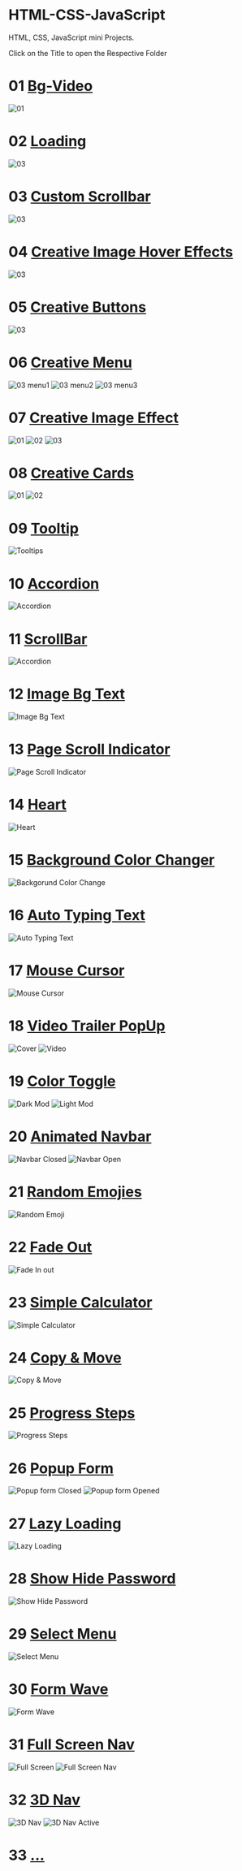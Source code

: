 # HTML-CSS-JavaScript
HTML, CSS, JavaScript mini Projects.

Click on the Title to open the Respective Folder

# 01 [Bg-Video](https://github.com/BhalliBhai/HTML-CSS-JavaScript/tree/main/01.bg-video)
<img src="https://github.com/BhalliBhai/HTML-CSS-JavaScript/blob/main/SnapShots/01-bg-video.png" alt="01">

# 02 [Loading](https://github.com/BhalliBhai/HTML-CSS-JavaScript/tree/main/02.Creative%20Loading%20Animation)
<img src="https://github.com/BhalliBhai/HTML-CSS-JavaScript/blob/main/SnapShots/02-Loading.png" alt="03">

# 03 [Custom Scrollbar](https://github.com/BhalliBhai/HTML-CSS-JavaScript/tree/main/03.%20Custom%20Scrollbar)
<img src="https://github.com/BhalliBhai/HTML-CSS-JavaScript/blob/main/SnapShots/03-customScrollbar.png" alt="03">

# 04 [Creative Image Hover Effects](https://github.com/BhalliBhai/HTML-CSS-JavaScript/tree/main/04.%20Creative%20Image%20Hover%20Effect)
<img src="https://github.com/BhalliBhai/HTML-CSS-JavaScript/blob/main/SnapShots/04-ImageHoverEffect.png" alt="03">

# 05 [Creative Buttons](https://github.com/BhalliBhai/HTML-CSS-JavaScript/tree/main/05.%20Top%205%20Creative%20Buttons)
<img src="https://github.com/BhalliBhai/HTML-CSS-JavaScript/blob/main/SnapShots/05-CreativeButtons.png" alt="03">

# 06 [Creative Menu](https://github.com/BhalliBhai/HTML-CSS-JavaScript/tree/main/06.%20Creative%20Menus)
<img src="https://github.com/BhalliBhai/HTML-CSS-JavaScript/blob/main/SnapShots/Menu(1).png" alt="03 menu1">
<img src="https://github.com/BhalliBhai/HTML-CSS-JavaScript/blob/main/SnapShots/Menu(2).png" alt="03 menu2">
<img src="https://github.com/BhalliBhai/HTML-CSS-JavaScript/blob/main/SnapShots/Menu(3).png" alt="03 menu3">

# 07 [Creative Image Effect](https://github.com/BhalliBhai/HTML-CSS-JavaScript/tree/main/07.%20Creative%20Image%20Effect)
<img src="https://github.com/BhalliBhai/HTML-CSS-JavaScript/blob/main/SnapShots/imageEffect1.png" alt="01">
<img src="https://github.com/BhalliBhai/HTML-CSS-JavaScript/blob/main/SnapShots/imageEffect2.png" alt="02">
<img src="https://github.com/BhalliBhai/HTML-CSS-JavaScript/blob/main/SnapShots/imageEffect3.png" alt="03">

# 08 [Creative Cards](https://github.com/BhalliBhai/HTML-CSS-JavaScript/tree/main/08.%20Creative%20Cards)
<img src="https://github.com/BhalliBhai/HTML-CSS-JavaScript/blob/main/SnapShots/CreativeCard1.png" alt="01">
<img src="https://github.com/BhalliBhai/HTML-CSS-JavaScript/blob/main/SnapShots/CreativeCard2.png" alt="02">

# 09 [Tooltip](https://github.com/BhalliBhai/HTML-CSS-JavaScript/tree/main/09.%20Tooltip)
<img src="https://github.com/BhalliBhai/HTML-CSS-JavaScript/blob/main/SnapShots/Tooltip.png" alt="Tooltips">

# 10 [Accordion](https://github.com/BhalliBhai/HTML-CSS-JavaScript/tree/main/10.%20Accordion)
<img src="https://github.com/BhalliBhai/HTML-CSS-JavaScript/blob/main/SnapShots/Acoordion.png" alt="Accordion">

# 11 [ScrollBar](https://github.com/BhalliBhai/HTML-CSS-JavaScript/tree/main/11.%20Scrollbar)
<img src="https://github.com/BhalliBhai/HTML-CSS-JavaScript/blob/main/SnapShots/ScrollBar.png" alt="Accordion">

# 12 [Image Bg Text](https://github.com/BhalliBhai/HTML-CSS-JavaScript/tree/main/12.%20Image%20Bg%20Text)
<img src="https://github.com/BhalliBhai/HTML-CSS-JavaScript/blob/main/SnapShots/imageBgText.png" alt="Image Bg Text">

# 13 [Page Scroll Indicator](https://github.com/BhalliBhai/HTML-CSS-JavaScript/tree/main/13.%20Page%20Scroll%20Indicator)
<img src="https://github.com/BhalliBhai/HTML-CSS-JavaScript/blob/main/SnapShots/Page-Scroll-Indicator.png" alt="Page Scroll Indicator">

# 14 [Heart](https://github.com/BhalliBhai/HTML-CSS-JavaScript/tree/main/14.%20Heart)
<img src="https://github.com/BhalliBhai/HTML-CSS-JavaScript/blob/main/SnapShots/Heart.png" alt="Heart">

# 15 [Background Color Changer](https://github.com/BhalliBhai/HTML-CSS-JavaScript/tree/main/15.%20Background%20Color%20Changer)
<img src="https://github.com/BhalliBhai/HTML-CSS-JavaScript/blob/main/SnapShots/BackgorundChange.png" alt="Backgorund Color Change">

# 16 [Auto Typing Text](https://github.com/BhalliBhai/HTML-CSS-JavaScript/tree/main/16.%20Auto%20Typing%20Text)
<img src="https://github.com/BhalliBhai/HTML-CSS-JavaScript/blob/main/SnapShots/AutoTypingText.png" alt="Auto Typing Text">

# 17 [Mouse Cursor](https://github.com/BhalliBhai/HTML-CSS-JavaScript/tree/main/17.%20Mouse%20Cursor)
<img src="https://github.com/BhalliBhai/HTML-CSS-JavaScript/blob/main/SnapShots/MouseCursor.png" alt="Mouse Cursor">

# 18 [Video Trailer PopUp](https://github.com/BhalliBhai/HTML-CSS-JavaScript/tree/main/18.%20Video%20Trailer%20Popup)
<img src="https://github.com/BhalliBhai/HTML-CSS-JavaScript/blob/main/SnapShots/VidTrailerCover.png" alt="Cover">
<img src="https://github.com/BhalliBhai/HTML-CSS-JavaScript/blob/main/SnapShots/VidTrailerPopup.png" alt="Video">

# 19 [Color Toggle](https://github.com/BhalliBhai/HTML-CSS-JavaScript/tree/main/19.%20Color%20Toggler)
<img src="https://github.com/BhalliBhai/HTML-CSS-JavaScript/blob/main/SnapShots/ColorToggleDark.png" alt="Dark Mod">
<img src="https://github.com/BhalliBhai/HTML-CSS-JavaScript/blob/main/SnapShots/ColorToggleLight.png" alt="Light Mod">

# 20 [Animated Navbar](https://github.com/BhalliBhai/HTML-CSS-JavaScript/tree/main/20.%20Animated%20Navigation)
<img src="https://github.com/BhalliBhai/HTML-CSS-JavaScript/blob/main/SnapShots/AnimatedNavbarClosed.png" alt="Navbar Closed">
<img src="https://github.com/BhalliBhai/HTML-CSS-JavaScript/blob/main/SnapShots/AnimatedNavbarOpen.png" alt="Navbar Open">

# 21 [Random Emojies](https://github.com/BhalliBhai/HTML-CSS-JavaScript/tree/main/21.%20Random%20Emojies)
<img src="https://github.com/BhalliBhai/HTML-CSS-JavaScript/blob/main/SnapShots/RandomEmoji.png" alt="Random Emoji">

# 22 [Fade Out](https://github.com/BhalliBhai/HTML-CSS-JavaScript/tree/main/22.%20Fade%20Out)
<img src="https://github.com/BhalliBhai/HTML-CSS-JavaScript/blob/main/SnapShots/FadeInOut.png" alt="Fade In out">

# 23 [Simple Calculator](https://github.com/BhalliBhai/HTML-CSS-JavaScript/tree/main/23.%20Simple%20Calculator)
<img src="https://github.com/BhalliBhai/HTML-CSS-JavaScript/blob/main/SnapShots/SimpleCalculator.png" alt="Simple Calculator">

# 24 [Copy & Move](https://github.com/BhalliBhai/HTML-CSS-JavaScript/tree/main/24.%20Copy%20and%20Move)
<img src="https://github.com/BhalliBhai/HTML-CSS-JavaScript/blob/main/SnapShots/CopyMove.png" alt="Copy & Move">

# 25 [Progress Steps](https://github.com/BhalliBhai/HTML-CSS-JavaScript/tree/main/25.%20Progress%20Steps)
<img src="https://github.com/BhalliBhai/HTML-CSS-JavaScript/blob/main/SnapShots/ProgressSteps.png" alt="Progress Steps">

# 26 [Popup Form](https://github.com/BhalliBhai/HTML-CSS-JavaScript/tree/main/26.%20Popup%20Form)
<img src="https://github.com/BhalliBhai/HTML-CSS-JavaScript/blob/main/SnapShots/PopupFormClosed.png" alt="Popup form Closed">
<img src="https://github.com/BhalliBhai/HTML-CSS-JavaScript/blob/main/SnapShots/PopupFormOpened.png" alt="Popup form Opened">

# 27 [Lazy Loading](https://github.com/BhalliBhai/HTML-CSS-JavaScript/tree/main/27.%20Lazy%20Loading)
<img src="https://github.com/BhalliBhai/HTML-CSS-JavaScript/blob/main/SnapShots/LazyLoading.png" alt="Lazy Loading">

# 28 [Show Hide Password](https://github.com/BhalliBhai/HTML-CSS-JavaScript/tree/main/28.%20Show%20Hide%20Password)
<img src="https://github.com/BhalliBhai/HTML-CSS-JavaScript/blob/main/SnapShots/ShowHidePassword.png" alt="Show Hide Password">

# 29 [Select Menu](https://github.com/BhalliBhai/HTML-CSS-JavaScript/tree/main/29.%20Select%20Menu)
<img src="https://github.com/BhalliBhai/HTML-CSS-JavaScript/blob/main/SnapShots/SelectMenu.png" alt="Select Menu">

# 30 [Form Wave](https://github.com/BhalliBhai/HTML-CSS-JavaScript/tree/main/30.%20Form%20Wave)
<img src="https://github.com/BhalliBhai/HTML-CSS-JavaScript/blob/main/SnapShots/FormWave.png" alt="Form Wave">

# 31 [Full Screen Nav](https://github.com/BhalliBhai/HTML-CSS-JavaScript/tree/main/31.%20Full%20Screen%20Navigation)
<img src="https://github.com/BhalliBhai/HTML-CSS-JavaScript/blob/main/SnapShots/fullScreenNav.png" alt="Full Screen">
<img src="https://github.com/BhalliBhai/HTML-CSS-JavaScript/blob/main/SnapShots/FullScreenNavigation.png" alt="Full Screen Nav">

# 32 [3D Nav](https://github.com/BhalliBhai/HTML-CSS-JavaScript/tree/main/32.%203D%20Nav)
<img src="https://github.com/BhalliBhai/HTML-CSS-JavaScript/blob/main/SnapShots/3dNav.png" alt="3D Nav">
<img src="https://github.com/BhalliBhai/HTML-CSS-JavaScript/blob/main/SnapShots/3dNavActive.png" alt="3D Nav Active">

# 33 [...]()
<img src="" alt="">
<img src="" alt="">
